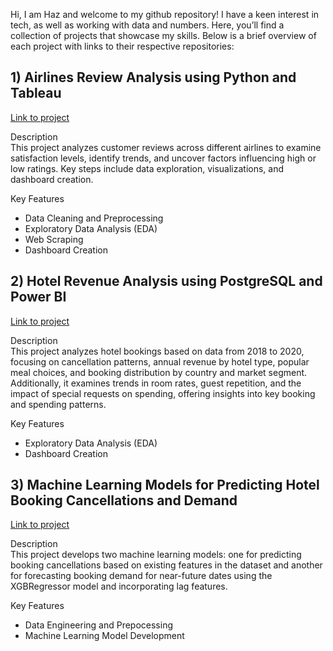 Hi, I am Haz and welcome to my github repository! I have a keen interest in tech, as well as working with data and numbers. Here, you’ll find a collection of projects that showcase my skills. Below is a brief overview of each project with links to their respective repositories:

## 1) Airlines Review Analysis using Python and Tableau

[Link to project](https://github.com/hazwf/PortfolioProjects/tree/main/Airline%20Reviews%20Analysis)

Description<br/>
This project analyzes customer reviews across different airlines to examine satisfaction levels, identify trends, and uncover factors influencing high or low ratings. Key steps include data exploration, 	visualizations, and dashboard creation.
	
Key Features
* Data Cleaning and Preprocessing
* Exploratory Data Analysis (EDA)
* Web Scraping
* Dashboard Creation

## 2) Hotel Revenue Analysis using PostgreSQL and Power BI

[Link to project](https://github.com/hazwf/PortfolioProjects/tree/main/Hotel%20Revenue%20Analysis)
   
Description<br/>
This project analyzes hotel bookings based on data from 2018 to 2020, focusing on cancellation patterns, annual revenue by hotel type, popular meal choices, and booking distribution by country and market segment.
Additionally, it examines trends in room rates, guest repetition, and the impact of special requests on spending, offering insights into key booking and spending patterns.

Key Features
* Exploratory Data Analysis (EDA)
* Dashboard Creation
  
## 3) Machine Learning Models for Predicting Hotel Booking Cancellations and Demand

[Link to project](https://github.com/hazwf/PortfolioProjects/tree/main/Predicting%20Hotel%20Booking%20Cancellations%20and%20Demand)

Description<br/>
This project develops two machine learning models: one for predicting booking cancellations based on existing features in the dataset and another for forecasting booking demand for near-future dates using the XGBRegressor model and incorporating lag features.

Key Features
* Data Engineering and Prepocessing
* Machine Learning Model Development

   
